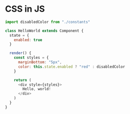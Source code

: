 # CSS in JS

```js
import disabledColor from "./constants"

class HelloWorld extends Component {
  state = {
    enabled: true
  }

  render() {
    const styles = {
      marginBottom: "5px",
      color: this.state.enabled ? "red" : disabledColor
    }

    return (
      <div style={styles}>
        Hello, world!
      </div>
    )
  }
}
```

<span class="fragment current-only" data-code-focus="11"></span>
